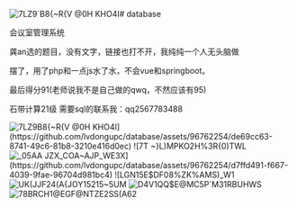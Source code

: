 ![7LZ9`B8{~R{V @0H KHO4I](https://github.com/lvdongupc/database/assets/96762254/ca634076-f20a-40c6-873a-b86e0c0c6b98)# database

会议室管理系统

龚an选的题目，没有文字，链接也打不开，我纯纯一个人无头脑做

摆了，用了php和一点js水了水，不会vue和springboot。

最后得分91(老师说我不是自己做的qwq，不然应该有95)

石带计算21级 需要sql的联系我：qq2567783488



![7LZ9`B8{~R{V @0H KHO4I](https://github.com/lvdongupc/database/assets/96762254/de69cc63-8741-49c6-81b8-3210e416d0ec)
![7T ~}L)MPKO2H%3`R{0)TWL](https://github.com/lvdongupc/database/assets/96762254/efd94c5c-be0c-4803-a91a-e66a14bef188)
![_`05AA JZX_COA~AJP_WE3X](https://github.com/lvdongupc/database/assets/96762254/d7ffd491-f667-4039-9fae-96704d981bc4)
![LGN15E$DF08%ZK%AMS)_`W1](https://github.com/lvdongupc/database/assets/96762254/8af5892a-f847-4baa-a430-6fe1dc59bb3f)
![UK(JJF24(A{JOY15215~5UM](https://github.com/lvdongupc/database/assets/96762254/c2fda696-1097-4389-a581-d02cfe5c0760)
![D4V1QQ$E@MC5P`M31RBUHWS](https://github.com/lvdongupc/database/assets/96762254/78277209-2b3b-4155-aa2e-5eb948a12f7c)
![78BRCH1@EGF@NTZE2SS(A62](https://github.com/lvdongupc/database/assets/96762254/4f0b7a7b-b728-4f5c-b1aa-cc66a0ac1f87)
